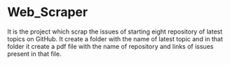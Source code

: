 # Web_Scraper
It is the project which scrap the issues of starting eight repository of latest topics on GitHub.
It create a folder with the name of latest topic and in that folder it create a pdf file with the 
name of repository and links of issues present in that file.

